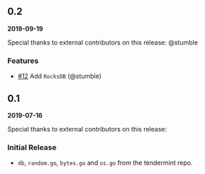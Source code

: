 ## 0.2

**2019-09-19**

Special thanks to external contributors on this release: @stumble

### Features

- [\#12](https://github.com/evdatsion/tm-db/pull/12) Add `RocksDB` (@stumble)

## 0.1

**2019-07-16**

Special thanks to external contributors on this release:

### Initial Release

- `db`, `random.go`, `bytes.go` and `os.go` from the tendermint repo.
